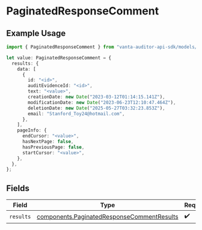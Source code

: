 # PaginatedResponseComment

## Example Usage

```typescript
import { PaginatedResponseComment } from "vanta-auditor-api-sdk/models/components";

let value: PaginatedResponseComment = {
  results: {
    data: [
      {
        id: "<id>",
        auditEvidenceId: "<id>",
        text: "<value>",
        creationDate: new Date("2023-03-12T01:14:15.141Z"),
        modificationDate: new Date("2023-06-23T12:10:47.464Z"),
        deletionDate: new Date("2025-05-27T03:32:23.853Z"),
        email: "Stanford_Toy24@hotmail.com",
      },
    ],
    pageInfo: {
      endCursor: "<value>",
      hasNextPage: false,
      hasPreviousPage: false,
      startCursor: "<value>",
    },
  },
};
```

## Fields

| Field                                                                                                    | Type                                                                                                     | Required                                                                                                 | Description                                                                                              |
| -------------------------------------------------------------------------------------------------------- | -------------------------------------------------------------------------------------------------------- | -------------------------------------------------------------------------------------------------------- | -------------------------------------------------------------------------------------------------------- |
| `results`                                                                                                | [components.PaginatedResponseCommentResults](../../models/components/paginatedresponsecommentresults.md) | :heavy_check_mark:                                                                                       | N/A                                                                                                      |